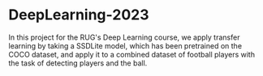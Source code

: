 # DeepLearning-2023
 
In this project for the RUG's Deep Learning course, we apply transfer learning by taking a SSDLite model, which has been pretrained on the COCO dataset, and apply it to a combined dataset of football players with the task of detecting players and the ball.